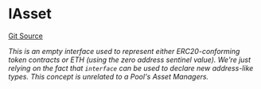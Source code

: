 # IAsset
[Git Source](https://github.com/alchemix-finance/alchemix-v2-dao/blob/d8d0b0d485c418b8ae578e8607716a71a6b37bf6/src/interfaces/balancer/IAsset.sol)

*This is an empty interface used to represent either ERC20-conforming token contracts or ETH (using the zero
address sentinel value). We're just relying on the fact that `interface` can be used to declare new address-like
types.
This concept is unrelated to a Pool's Asset Managers.*


